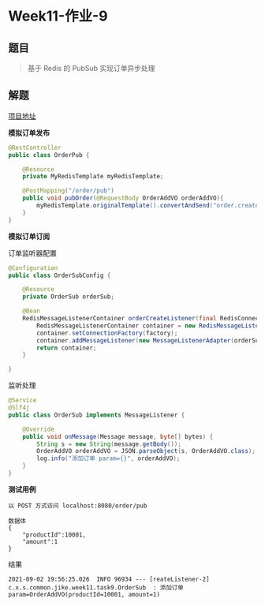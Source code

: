 # Week11-作业-9

## 题目

> 基于 Redis 的 PubSub 实现订单异步处理

## 解题

[项目地址](https://github.com/jlbluluai/xyz-study/tree/master/xyz-study-common/src/main/java/com/xyz/study/common/jike/week11/task9)

**模拟订单发布**

```java
@RestController
public class OrderPub {

    @Resource
    private MyRedisTemplate myRedisTemplate;

    @PostMapping("/order/pub")
    public void pubOrder(@RequestBody OrderAddVO orderAddVO){
        myRedisTemplate.originalTemplate().convertAndSend("order.create", JSON.toJSONString(orderAddVO));
    }
}
```

**模拟订单订阅**

订单监听器配置
```java
@Configuration
public class OrderSubConfig {

    @Resource
    private OrderSub orderSub;

    @Bean
    RedisMessageListenerContainer orderCreateListener(final RedisConnectionFactory factory) {
        RedisMessageListenerContainer container = new RedisMessageListenerContainer();
        container.setConnectionFactory(factory);
        container.addMessageListener(new MessageListenerAdapter(orderSub), new ChannelTopic("order.create"));
        return container;
    }

}
```

监听处理
```java
@Service
@Slf4j
public class OrderSub implements MessageListener {

    @Override
    public void onMessage(Message message, byte[] bytes) {
        String s = new String(message.getBody());
        OrderAddVO orderAddVO = JSON.parseObject(s, OrderAddVO.class);
        log.info("添加订单 param={}", orderAddVO);
    }
}
```

**测试用例**

```
以 POST 方式访问 localhost:8080/order/pub

数据体
{
    "productId":10001,
    "amount":1
}
```

结果
```
2021-09-02 19:56:25.026  INFO 96934 --- [reateListener-2] c.x.s.common.jike.week11.task9.OrderSub  : 添加订单 param=OrderAddVO(productId=10001, amount=1)
```


